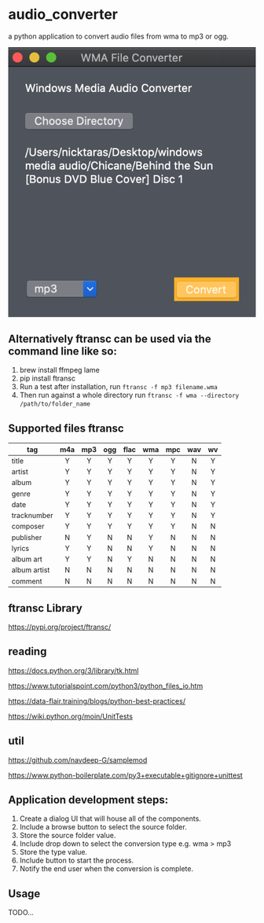 # audio_converter

a python application to convert audio files from wma to mp3 or ogg.

![alt text](https://raw.githubusercontent.com/nicktaras/audio_converter/master/Screenshot%202020-03-02%20at%2022.39.23.png?raw=true)

## Alternatively ftransc can be used via the command line like so:

1. brew install ffmpeg lame
3. pip install ftransc
3. Run a test after installation, run `ftransc -f mp3 filename.wma`
4. Then run against a whole directory run `ftransc -f wma --directory /path/to/folder_name`

## Supported files ftransc

| tag	        | m4a | mp3 | ogg	| flac | wma | mpc | wav | wv | 
| ----------- |:---:|:---:|:---:|:----:|:---:|:---:|:---:|:--:|
| title	      |  Y	|  Y	|  Y	| Y	   | Y   |	Y	 |  N	 | Y  |
| artist      |  Y	|  Y	|  Y	| Y	   | Y   |	Y	 |  N	 | Y  |
| album	      |  Y	|  Y	|  Y	| Y	   | Y   |	Y	 |  N	 | Y  |
| genre	      |  Y	|  Y	|  Y	| Y	   | Y   |	Y	 |  N	 | Y  |
| date	      |  Y	|  Y	|  Y	| Y	   | Y   |	Y	 |  N	 | Y  |
| tracknumber	|  Y	|  Y	|  Y	| Y	   | Y   |	Y	 |  N	 | Y  |
| composer	  |  Y	|  Y	|  Y	| Y	   | Y   |	Y	 |  N	 | N  |
| publisher	  |  N	|  Y	|  N	| N	   | Y   |	N	 |  N	 | N  |
| lyrics	    |  Y	|  Y	|  N	| N	   | Y   |	N	 |  N	 | N  |
| album art	  |  Y	|  Y	|  N	| Y	   | N   |	N	 |  N	 | N  |
| album artist|	 N  |  N	|  N	| N	   | N   |	N	 |  N	 | N  |
| comment	    |  N	|  N	|  N	| N	   | N   |	N	 |  N	 | N  |

## ftransc Library

https://pypi.org/project/ftransc/

## reading

https://docs.python.org/3/library/tk.html

https://www.tutorialspoint.com/python3/python_files_io.htm

https://data-flair.training/blogs/python-best-practices/

https://wiki.python.org/moin/UnitTests

## util

https://github.com/navdeep-G/samplemod

https://www.python-boilerplate.com/py3+executable+gitignore+unittest

## Application development steps:

1. Create a dialog UI that will house all of the components.
2. Include a browse button to select the source folder.
3. Store the source folder value.
4. Include drop down to select the conversion type e.g. wma > mp3
5. Store the type value.
6. Include button to start the process.
7. Notify the end user when the conversion is complete.

## Usage

TODO...




